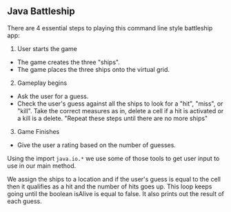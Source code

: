 ## Java Battleship

There are 4 essential steps to playing this command line style battleship app:
1. User starts the game

- The game creates the three "ships".
- The game places the three ships onto the virtual grid.

2. Gameplay begins

- Ask the user for a guess.
- Check the user's guess against all the ships to look for a "hit", "miss", or "kill". Take the correct measures as in, delete a cell if a hit is activated or a kill is a delete.
"Repeat these steps until there are no more ships"

3. Game Finishes

- Give the user a rating based on the number of guesses.

Using the import `java.io.*` we use some of those tools to get user input to use in our main method.

We assign the ships to a location and if the user's guess is equal to the cell then it qualifies as a hit and the number of hits goes up. This loop keeps going until the boolean isAlive is equal to false. It also prints out the result of each guess.
